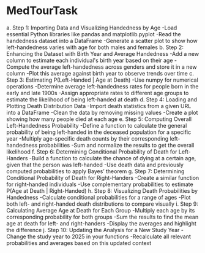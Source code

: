 # MedTourTask
a. Step 1: Importing Data and Visualizing Handedness by Age
-Load essential Python libraries like pandas and matplotlib.pyplot
-Read the handedness dataset into a DataFrame
-Generate a scatter plot to show how left-handedness varies with age for both males and females
b. Step 2: Enhancing the Dataset with Birth Year and Average Handedness
-Add a new column to estimate each individual's birth year based on their age
-Compute the average left-handedness across genders and store it in a new column
-Plot this average against birth year to observe trends over time
c. Step 3: Estimating P(Left-Handed | Age at Death)
-Use numpy for numerical operations
-Determine average left-handedness rates for people born in the early and late 1900s
-Assign appropriate rates to different age groups to estimate the likelihood of being left-handed at death
d. Step 4: Loading and Plotting Death Distribution Data
-Import death statistics from a given URL into a DataFrame
-Clean the data by removing missing values
-Create a plot showing how many people died at each age
e. Step 5: Computing Overall Left-Handedness Probability
-Define a function to calculate the general probability of being left-handed in the deceased population for a specific year
-Multiply age-specific death counts by their corresponding left-handedness probabilities
-Sum and normalize the results to get the overall likelihood
f. Step 6: Determining Conditional Probability of Death for Left-Handers
-Build a function to calculate the chance of dying at a certain age, given that the person was left-handed
-Use death data and previously computed probabilities to apply Bayes’ theorem
g. Step 7: Determining Conditional Probability of Death for Right-Handers
-Create a similar function for right-handed individuals
-Use complementary probabilities to estimate P(Age at Death | Right-Handed)
h. Step 8: Visualizing Death Probabilities by Handedness
-Calculate conditional probabilities for a range of ages
-Plot both left- and right-handed death distributions to compare visually
i. Step 9: Calculating Average Age at Death for Each Group
-Multiply each age by its corresponding probability for both groups
-Sum the results to find the mean age at death for left- and right-handers
-Display the averages and highlight the difference
j. Step 10: Updating the Analysis for a New Study Year
-Change the study year to 2025 in your functions
-Recalculate all relevant probabilities and averages based on this updated context
